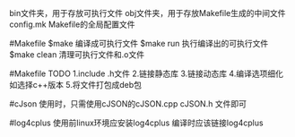 

bin文件夹，用于存放可执行文件
obj文件夹，用于存放Makefile生成的中间文件
config.mk Makefile的全局配置文件

#Makefile
$make 编译成可执行文件
$make run 执行编译出的可执行文件
$make clean 清理可执行文件和.o文件


#Makefile TODO
1.include .h文件
2.链接静态库
3.链接动态库
4.编译选项细化 如选择c++版本
5.将文件打包成deb包


#cJson
使用时，只需使用cJSON的cJSON.cpp cJSON.h 文件即可

#log4cplus
使用前linux环境应安装log4cplus
编译时应该链接log4cplus
